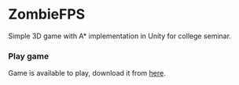 # ZombieFPS
Simple 3D game with A* implementation in Unity for college seminar.

### Play game
Game is available to play, download it from [here](https://drive.google.com/file/d/1l0W6dRPQLJiscC4hkx_N_8nGmFUBpAcs/view?usp=sharing).
